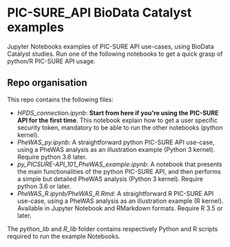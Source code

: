 # PIC-SURE_API BioData Catalyst examples
Jupyter Notebooks examples of PIC-SURE API use-cases, using BioData Catalyst studies. Run one of the following notebooks to get a quick grasp of python/R PIC-SURE API usage.

## Repo organisation
This repo contains the following files:
- *HPDS_connection.ipynb*: **Start from here if you're using the PIC-SURE API for the first time**. This notebook explain how to get a user specific security token, mandatory to be able to run the other notebooks (python kernel).
- *PheWAS_py.ipynb*: A straightforward python PIC-SURE API use-case, using a PheWAS analysis as an illustration example (Python 3 kernel). Require python 3.6 later.
- *py_PICSURE-API_101_PheWAS_example.ipynb*: A notebook that presents the main functionalities of the python PIC-SURE API, and then performs a simple but detailed PheWAS analysis (Python 3 kernel). Require python 3.6 or later.
- *PheWAS_R.ipynb/PheWAS_R.Rmd*: A straightforward R PIC-SURE API use-case, using a PheWAS analysis as an illustration example (R kernel). Available in Jupyter Notebook and RMarkdown formats. Require R 3.5 or later.

The *python_lib* and *R_lib* folder contains respectively Python and R scripts required to run the example Notebooks.
